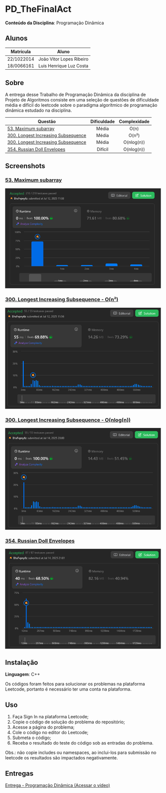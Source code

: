 # PD_TheFinalAct

**Conteúdo da Disciplina**: Programação Dinâmica<br>

## Alunos
|Matrícula | Aluno |
| -- | -- |
| 22/1022014  |  João Vitor Lopes Ribeiro |
| 18/0066161  |  Luis Henrique Luz Costa |

## Sobre 
A entrega desse Trabalho de Programação Dinâmica da disciplina de Projeto de Algoritmos consiste em uma seleção de questões de dificuldade média e difícil do leetcode sobre o paradigma algorítmico de programação dinâmica estudado na disciplina.

| Questão | Dificuldade | Complexidade |
|--------|:-----------:|:-------------:|
| [53. Maximum subarray](https://leetcode.com/problems/maximum-subarray/description/) | Média | O(n)
| [300. Longest Increasing Subsequence](https://leetcode.com/problems/longest-increasing-subsequence/description/) | Média | O(n²) |
| [300. Longest Increasing Subsequence](https://leetcode.com/problems/longest-increasing-subsequence/description/) | Média | O(nlog(n)) |
| [354. Russian Doll Envelopes](https://leetcode.com/problems/russian-doll-envelopes/description/) | Difícil | O(nlog(n)) | 


## Screenshots

### [53. Maximum subarray](https://leetcode.com/problems/maximum-subarray/description/)
![53. Maximum subarray](./assets/maximum_subarray.PNG)

### [300. Longest Increasing Subsequence - O(n²)](https://leetcode.com/problems/longest-increasing-subsequence/description/)
![53. Maximum subarray](./assets/lis_n2.PNG)

### [300. Longest Increasing Subsequence - O(nlog(n))](https://leetcode.com/problems/longest-increasing-subsequence/description/)
![53. Maximum subarray](./assets/lis_nlogn.PNG)

### [354. Russian Doll Envelopes](https://leetcode.com/problems/russian-doll-envelopes/description/)
![53. Maximum subarray](./assets/russian_doll_envelopes.PNG)

## Instalação 
**Linguagem**: C++<br>

Os códigos foram feitos para solucionar os problemas na plataforma Leetcode, portanto é necessário ter uma conta na plataforma.

## Uso 

1. Faça Sign In na plataforma Leetcode;
2. Copie o código de solução do problema do repositório; 
3. Acesse a página do problema;
4. Cole o código no editor do Leetcode;
5. Submeta o código;
6. Receba o resultado do teste do código sob as entradas do problema.

Obs.: não copie includes ou namespaces, ao inclui-los para submissão no leetcode os resultados são impactados negativamente.

## Entregas 
[Entrega - Programação Dinâmica (Acessar o vídeo)](https://youtu.be/4z3aK_cliZ0)
